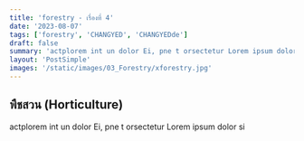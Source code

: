 ```yaml
---
title: 'forestry - เรื่องที่ 4'
date: '2023-08-07'
tags: ['forestry', 'CHANGYED', 'CHANGYEDde']
draft: false
summary: 'actplorem int un dolor Ei, pne t orsectetur Lorem ipsum dolor si'
layout: 'PostSimple'
images: '/static/images/03_Forestry/xforestry.jpg'
---
```


## พืชสวน (Horticulture)
actplorem int un dolor Ei, pne t orsectetur Lorem ipsum dolor si
